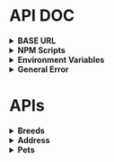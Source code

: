# API DOC

<details>

<summary><strong>BASE URL</strong></summary>

`http://localhost:${process.env.PORT || 3000}/api`

</details>

<details>

<summary><strong>NPM Scripts</strong></summary>

`npm run start`: start server

`npm run dev`: start server in development mode

`npm run seed`: seed data to the database

`npm run reset`: reset the database with seed data

</details>

<details>

<summary><strong>Environment Variables</strong></summary>

```
# 伺服器端口
PORT =
```

</details>

<details>

<summary><strong>General Error</strong></summary>

```
{
    "statusType": "Client Error",
    "statusCode": "404 Not Found",
    "message": "Can't find ${req.originalUrl} on the server."
}
```

```
{
    "statusType": "Server Error (SequelizeDatabaseError, SequelizeConnectionError...)",
    "statusCode": "500 Internal Server Error",
    "message": "Database or ORM Error"
}
```

```
{
    "statusType": "Server Error (TypeError, ReferenceError...)",
    "statusCode": "500 Internal Server Error",
    "message": "Programming Error"
}
```

</details>

# APIs

<details>

<summary><strong>Breeds</strong></summary>

<details>

<summary style="color: black; background: #f5f5f5;">
<strong>GET /breeds</strong></summary>

**Response (Success) :**

```
{
    "statusType": "Success",
    "statusCode": "200 OK",
    "message": "Get all Breeds table data successfully.",
    "result": [
        {
            "id": 1,
            "name": "Weimaraner",
            "createdAt": "2024-06-11T12:38:20.000Z",
            "updatedAt": "2024-06-11T12:38:20.000Z"
        },
        {...}
    ]
}
```

**Response (Error) :**

```
No custom operational error.
```

</details>

<details>

<summary style="color: black; background: #f5f5f5;">
<strong>GET /breeds/:breedId</strong></summary>

**Parameter :** `breedId`

**Response (Success) :**

```
{
    "statusType": "Success",
    "statusCode": "200 OK",
    "message": "Get Breeds table data from id 1 successfully.",
    "result": {
        "id": 1,
        "name": "Weimaraner",
        "createdAt": "2024-06-11T12:38:20.000Z",
        "updatedAt": "2024-06-11T12:38:20.000Z"
    }
}
```

**Response (Error) :**

```
{
    "statusType": "Client Error",
    "statusCode": "400 Bad Request",
    "message": "Invalid parameter id. It must be a positive integer."
}
```

```
{
    "statusType": "Client Error",
    "statusCode": "404 Not Found",
    "message": "Table data not found with parameter or body id."
}
```

</details>

<details>

<summary style="color: black; background: #f5f5f5;">
<strong>POST /breeds</strong></summary>

**Body :**

| Field | Required | Type | Note   |
| ----- | -------- | ---- | ------ |
| name  | O        | str  | unique |

**Response (Success) :**

```
{
    "statusType": "Success",
    "statusCode": "201 Created",
    "message": "Created new Breeds table data successfully.",
    "result": {
        "id": 12,
        "name": "Curly-Coated Retriever",
        "updatedAt": "2024-06-12T02:57:51.042Z",
        "createdAt": "2024-06-12T02:57:51.042Z"
    }
}
```

**Response (Error) :**

```
{
    "statusType": "Client Error",
    "statusCode": "400 Bad Request",
    "message": "Name is required"
    "message": "Name must be a string"
    "message": "Name is not allowed to be empty"
}
```

```
{
    "statusType": "Server Error (SequelizeUniqueConstraintError)",
    "statusCode": "500 Internal Server Error",
    "message": "The value '${value}' for the field 'name' already exists."
}
```

</details>

<details>

<summary style="color: black; background: #f5f5f5;">
<strong>PUT /breeds/:breedId</strong></summary>

**Parameter :** `breedId`

**Body :**

| Field | Required | Type | Note   |
| ----- | -------- | ---- | ------ |
| name  | O        | str  | unique |

**Response (Success) :**

```
{
    "statusType": "Success",
    "statusCode": "200 OK",
    "message": "Updated table data with id 1 successfully."
}
```

**Response (Error) :**

```
{
    "statusType": "Client Error",
    "statusCode": "400 Bad Request",
    "message": "Name is required"
    "message": "Name must be a string"
    "message": "Name is not allowed to be empty"
}
```

```
{
    "statusType": "Client Error",
    "statusCode": "400 Bad Request",
    "message": "Invalid parameter id. It must be a positive integer."
}
```

```
{
    "statusType": "Client Error",
    "statusCode": "404 Not Found",
    "message": "Table data not found with parameter or body id."
}
```

```
{
    "statusType": "Server Error (SequelizeUniqueConstraintError)",
    "statusCode": "500 Internal Server Error",
    "message": "The value '${value}' for the field 'name' already exists."
}
```

</details>

<details>

<summary style="color: black; background: #f5f5f5;">
<strong>DELETE /breeds/:breedId</strong></summary>

**Parameter :** `breedId`

**Response (Success) :**

```
{
    "statusType": "Success",
    "statusCode": "200 OK",
    "message": "Deleted table data with id 1 successfully."
}
```

**Response (Error) :**

```
{
    "statusType": "Client Error",
    "statusCode": "400 Bad Request",
    "message": "Invalid parameter id. It must be a positive integer."
}
```

```
{
    "statusType": "Client Error",
    "statusCode": "404 Not Found",
    "message": "Table data not found with parameter or body id."
}
```

</details>

</details>

<details>

<summary><strong>Address</strong></summary>

<details>

<summary style="color: black; background: #f5f5f5;">
<strong>GET /address/cities</strong></summary>

**Response (Success) :**

```
{
    "statusType": "Success",
    "statusCode": "200 OK",
    "message": "Get all Cities table data successfully.",
    "result": [
        {
            "id": 1,
            "name": "宜蘭縣",
            "createdAt": "2024-06-12T12:11:22.000Z",
            "updatedAt": "2024-06-12T12:11:22.000Z",
            "districts": [
                {
                    "id": 12,
                    "name": "蘇澳鎮",
                    "cityId": 1,
                    "createdAt": "2024-06-12T12:11:22.000Z",
                    "updatedAt": "2024-06-12T12:11:22.000Z"
                },
                {...}
            ]
        },
        {...}
    ]
}
```

**Response (Error) :**

```
No custom operational error.
```

</details>

<details>

<summary style="color: black; background: #f5f5f5;">
<strong>GET /address/cities/:cityId</strong></summary>

**Parameter :** `cityId`

**Response (Success) :**

```
{
    "statusType": "Success",
    "statusCode": "200 OK",
    "message": "Get Breeds table data from id 1 successfully.",
    "result": {
        "id": 1,
        "name": "宜蘭縣",
        "createdAt": "2024-06-12T12:11:22.000Z",
        "updatedAt": "2024-06-12T12:11:22.000Z",
        "districts": [
            {
                "id": 1,
                "name": "三星鄉",
                "cityId": 1,
                "createdAt": "2024-06-12T12:11:22.000Z",
                "updatedAt": "2024-06-12T12:11:22.000Z"
            },
            {...}
        ]
    }
}
```

**Response (Error) :**

```
{
    "statusType": "Client Error",
    "statusCode": "400 Bad Request",
    "message": "Invalid parameter id. It must be a positive integer."
}
```

```
{
    "statusType": "Client Error",
    "statusCode": "404 Not Found",
    "message": "Table data not found with parameter or body id."
}
```

</details>

<details>

<summary style="color: black; background: #f5f5f5;">
<strong>GET /address/districts</strong></summary>

**Response (Success) :**

```
{
    "statusType": "Success",
    "statusCode": "200 OK",
    "message": "Get all Districts table data successfully.",
    "result": [
        {
            "id": 1,
            "name": "三星鄉",
            "cityId": 1,
            "createdAt": "2024-06-12T12:11:22.000Z",
            "updatedAt": "2024-06-12T12:11:22.000Z",
            "roads": [
                {
                    "id": 251,
                    "name": "雙賢路",
                    "districtId": 1,
                    "createdAt": "2024-06-12T12:11:22.000Z",
                    "updatedAt": "2024-06-12T12:11:22.000Z"
                },
                {...}
            ]
        },
        {...}
    ]
}
```

**Response (Error) :**

```
No custom operational error.
```

</details>

<details>

<summary style="color: black; background: #f5f5f5;">
<strong>GET /address/districts/:districtId</strong></summary>

**Parameter :** `districtId`

**Response (Success) :**

```
{
    "statusType": "Success",
    "statusCode": "200 OK",
    "message": "Get Districts table data from id 1 successfully.",
    "result": {
        "id": 1,
        "name": "三星鄉",
        "cityId": 1,
        "createdAt": "2024-06-12T12:11:22.000Z",
        "updatedAt": "2024-06-12T12:11:22.000Z",
        "roads": [
            {
                "id": 1,
                "name": "廣洲仔路",
                "districtId": 1,
                "createdAt": "2024-06-12T12:11:22.000Z",
                "updatedAt": "2024-06-12T12:11:22.000Z"
            },
            {...}
        ]
    }
}
```

**Response (Error) :**

```
{
    "statusType": "Client Error",
    "statusCode": "400 Bad Request",
    "message": "Invalid parameter id. It must be a positive integer."
}
```

```
{
    "statusType": "Client Error",
    "statusCode": "404 Not Found",
    "message": "Table data not found with parameter or body id."
}
```

</details>

<details>

<summary style="color: black; background: #f5f5f5;">
<strong>GET /address/roads</strong></summary>

**Response (Success) :**

```
{
    "statusType": "Success",
    "statusCode": "200 OK",
    "message": "Get all Roads table data successfully.",
    "result": [
        {
            "id": 1,
            "name": "廣洲仔路",
            "districtId": 1,
            "createdAt": "2024-06-12T12:11:22.000Z",
            "updatedAt": "2024-06-12T12:11:22.000Z"
        },
        {...}
    ]
}
```

**Response (Error) :**

```
No custom operational error.
```

</details>

<details>

<summary style="color: black; background: #f5f5f5;">
<strong>GET /address/roads/:roadId</strong></summary>

**Parameter :** `roadId`

**Response (Success) :**

```
{
    "statusType": "Success",
    "statusCode": "200 OK",
    "message": "Get Roads table data from id 1 successfully.",
    "result": {
        "id": 1,
        "name": "廣洲仔路",
        "districtId": 1,
        "createdAt": "2024-06-12T12:11:22.000Z",
        "updatedAt": "2024-06-12T12:11:22.000Z"
    }
}
```

**Response (Error) :**

```
{
    "statusType": "Client Error",
    "statusCode": "400 Bad Request",
    "message": "Invalid parameter id. It must be a positive integer."
}
```

```
{
    "statusType": "Client Error",
    "statusCode": "404 Not Found",
    "message": "Table data not found with parameter or body id."
}
```

</details>

</details>

<details>

<summary><strong>Pets</strong></summary>

<details>

<summary style="color: black; background: #f5f5f5;">
<strong>GET /pets</strong></summary>

**Response (Success) :**

```
{
    "statusType": "Success",
    "statusCode": "200 OK",
    "message": "Get all Pets table data successfully.",
    "result": [
        {
            "id": 1,
            "name": "Amiya",
            "age": 2,
            "size": "large",
            "image": "https://loremflickr.com/320/240/dog/?random=17.28810770319662",
            "breedId": 11,
            "createdAt": "2024-06-12T12:48:58.000Z",
            "updatedAt": "2024-06-12T12:48:58.000Z",
            "breed": {
                "id": 11,
                "name": "Other",
                "createdAt": "2024-06-12T12:48:55.000Z",
                "updatedAt": "2024-06-12T12:48:55.000Z"
            }
        },
        {...}
    ]
}
```

**Response (Error) :**

```
No custom operational error.
```

</details>

<details>

<summary style="color: black; background: #f5f5f5;">
<strong>GET /pets/:petId</strong></summary>

**Parameter :** `petId`

**Response (Success) :**

```
{
    "statusType": "Success",
    "statusCode": "200 OK",
    "message": "Get Pets table data from id 1 successfully.",
    "result": {
        "id": 1,
        "name": "Amiya",
        "age": 2,
        "size": "large",
        "image": "https://loremflickr.com/320/240/dog/?random=17.28810770319662",
        "breedId": 11,
        "createdAt": "2024-06-12T12:48:58.000Z",
        "updatedAt": "2024-06-12T12:48:58.000Z",
        "breed": {
            "id": 11,
            "name": "Other",
            "createdAt": "2024-06-12T12:48:55.000Z",
            "updatedAt": "2024-06-12T12:48:55.000Z"
        }
    }
}
```

**Response (Error) :**

```
{
    "statusType": "Client Error",
    "statusCode": "400 Bad Request",
    "message": "Invalid parameter id. It must be a positive integer."
}
```

```
{
    "statusType": "Client Error",
    "statusCode": "404 Not Found",
    "message": "Table data not found with parameter or body id."
}
```

</details>

<details>

<summary style="color: black; background: #f5f5f5;">
<strong>POST /pets</strong></summary>

**Body :**

| Field   | Required | Type | Note                 |
| ------- | -------- | ---- | -------------------- |
| name    | O        | str  |                      |
| age     | O        | int  | positive             |
| size    | O        | str  | small, medium, large |
| image   | X        | str  |                      |
| breedId | O        | int  |                      |

**Response (Success) :**

```
{
    "statusType": "Success",
    "statusCode": "201 Created",
    "message": "Created new Breeds table data successfully.",
    "result": {
        "id": 12,
        "name": "Curly-Coated Retriever",
        "updatedAt": "2024-06-12T02:57:51.042Z",
        "createdAt": "2024-06-12T02:57:51.042Z"
    }
}
```

**Response (Error) :**

```
{
    "statusType": "Client Error",
    "statusCode": "400 Bad Request",
    "message": "Name is required"
    "message": "Name must be a string"
    "message": "Name is not allowed to be empty"
    "message": "Age is required"
    "message": "Age must be an integer"
    "message": "Age must be a positive number"
    "message": "Age must be a number"
    "message": "Size must be one of [small, medium, large]"
    "message": "Image must be a string"
    "message": "breedId is required"
    "message": "breedId must be an integer"
    "message": "breedId must be a positive number"
    "message": "breedId must be a number"
}
```

```
{
    "statusType": "Client Error",
    "statusCode": "404 Not Found",
    "message": "Table data not found with parameter or body id."
}

```

```
{
    "statusType": "Server Error (SequelizeUniqueConstraintError)",
    "statusCode": "500 Internal Server Error",
    "message": "The value '${value}' for the field 'name' already exists."
}
```

</details>

</details>
